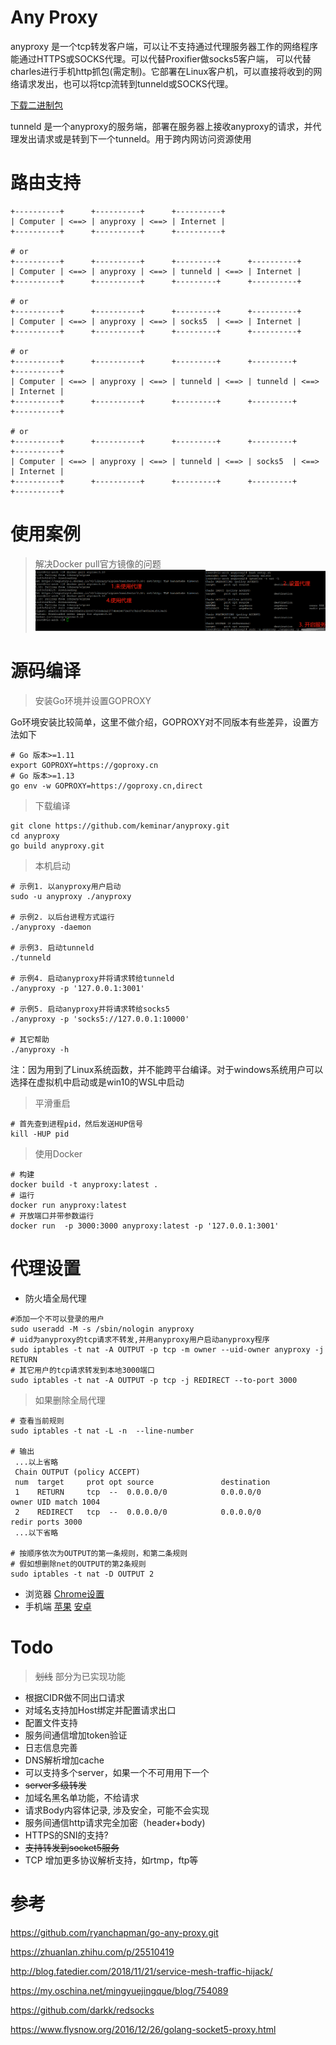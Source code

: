 # Any Proxy

anyproxy 是一个tcp转发客户端，可以让不支持通过代理服务器工作的网络程序能通过HTTPS或SOCKS代理。可以代替Proxifier做socks5客户端， 可以代替charles进行手机http抓包(需定制)。它部署在Linux客户机，可以直接将收到的网络请求发出，也可以将tcp流转到tunneld或SOCKS代理。

[下载二进制包](http://cloudme.io/anyproxy)

tunneld 是一个anyproxy的服务端，部署在服务器上接收anyproxy的请求，并代理发出请求或是转到下一个tunneld。用于跨内网访问资源使用

# 路由支持

```
+----------+      +----------+      +----------+
| Computer | <==> | anyproxy | <==> | Internet |
+----------+      +----------+      +----------+

# or
+----------+      +----------+      +---------+      +----------+
| Computer | <==> | anyproxy | <==> | tunneld | <==> | Internet |
+----------+      +----------+      +---------+      +----------+

# or
+----------+      +----------+      +---------+      +----------+
| Computer | <==> | anyproxy | <==> | socks5  | <==> | Internet |
+----------+      +----------+      +---------+      +----------+

# or
+----------+      +----------+      +---------+      +---------+      +----------+
| Computer | <==> | anyproxy | <==> | tunneld | <==> | tunneld | <==> | Internet |
+----------+      +----------+      +---------+      +---------+      +----------+

# or
+----------+      +----------+      +---------+      +---------+      +----------+
| Computer | <==> | anyproxy | <==> | tunneld | <==> | socks5  | <==> | Internet |
+----------+      +----------+      +---------+      +---------+      +----------+
```

# 使用案例
> 解决Docker pull官方镜像的问题
![解决Docker pull问题](examples/docker_pull.png)

# 源码编译

> 安装Go环境并设置GOPROXY

Go环境安装比较简单，这里不做介绍，GOPROXY对不同版本有些差异，设置方法如下
```
# Go 版本>=1.11
export GOPROXY=https://goproxy.cn
# Go 版本>=1.13 
go env -w GOPROXY=https://goproxy.cn,direct
```

> 下载编译
```
git clone https://github.com/keminar/anyproxy.git
cd anyproxy
go build anyproxy.git
```

> 本机启动

```
# 示例1. 以anyproxy用户启动
sudo -u anyproxy ./anyproxy

# 示例2. 以后台进程方式运行
./anyproxy -daemon

# 示例3. 启动tunneld
./tunneld

# 示例4. 启动anyproxy并将请求转给tunneld
./anyproxy -p '127.0.0.1:3001'

# 示例5. 启动anyproxy并将请求转给socks5
./anyproxy -p 'socks5://127.0.0.1:10000'

# 其它帮助
./anyproxy -h
```

注：因为用到了Linux系统函数，并不能跨平台编译。对于windows系统用户可以选择在虚拟机中启动或是win10的WSL中启动

> 平滑重启

```
# 首先查到进程pid，然后发送HUP信号
kill -HUP pid
```


> 使用Docker

```
# 构建
docker build -t anyproxy:latest .
# 运行
docker run anyproxy:latest
# 开放端口并带参数运行
docker run  -p 3000:3000 anyproxy:latest -p '127.0.0.1:3001'
```

# 代理设置

* 防火墙全局代理

```
#添加一个不可以登录的用户
sudo useradd -M -s /sbin/nologin anyproxy
# uid为anyproxy的tcp请求不转发,并用anyproxy用户启动anyproxy程序
sudo iptables -t nat -A OUTPUT -p tcp -m owner --uid-owner anyproxy -j RETURN
# 其它用户的tcp请求转发到本地3000端口
sudo iptables -t nat -A OUTPUT -p tcp -j REDIRECT --to-port 3000

```

> 如果删除全局代理
```
# 查看当前规则
sudo iptables -t nat -L -n  --line-number

# 输出
 ...以上省略
 Chain OUTPUT (policy ACCEPT)
 num  target     prot opt source               destination
 1    RETURN     tcp  --  0.0.0.0/0            0.0.0.0/0            owner UID match 1004
 2    REDIRECT   tcp  --  0.0.0.0/0            0.0.0.0/0            redir ports 3000
 ...以下省略

# 按顺序依次为OUTPUT的第一条规则，和第二条规则
# 假如想删除net的OUTPUT的第2条规则
sudo iptables -t nat -D OUTPUT 2
```
* 浏览器 [Chrome设置](https://zhidao.baidu.com/question/204679423955769445.html)
* 手机端 [苹果](https://jingyan.baidu.com/article/84b4f565add95060f7da3271.html)  [安卓](https://jingyan.baidu.com/article/219f4bf7ff97e6de442d38c8.html)

# Todo

> ~~划线~~ 部分为已实现功能
* 根据CIDR做不同出口请求
* 对域名支持加Host绑定并配置请求出口
* 配置文件支持
* 服务间通信增加token验证
* 日志信息完善
* DNS解析增加cache
* 可以支持多个server，如果一个不可用用下一个
* ~~server多级转发~~
* 加域名黑名单功能，不给请求
* 请求Body内容体记录, 涉及安全，可能不会实现
* 服务间通信http请求完全加密（header+body)
* HTTPS的SNI的支持?
* ~~支持转发到socket5服务~~
* TCP 增加更多协议解析支持，如rtmp，ftp等

# 参考

<https://github.com/ryanchapman/go-any-proxy.git>

<https://zhuanlan.zhihu.com/p/25510419>

<http://blog.fatedier.com/2018/11/21/service-mesh-traffic-hijack/>

<https://my.oschina.net/mingyuejingque/blog/754089>

<https://github.com/darkk/redsocks>

<https://www.flysnow.org/2016/12/26/golang-socket5-proxy.html>